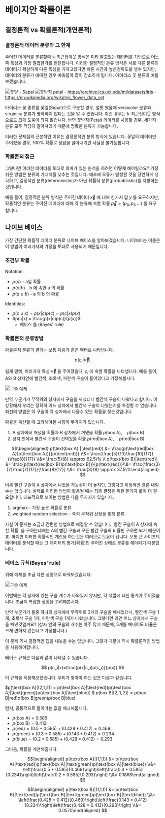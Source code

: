 베이지안 확률이론
=================

결정론적 vs 확률론적(개연론적)
------------------------------

### 결정론적 데이터 분류와 그 한계

주어진 데이터를 분류할때 k-최근접이웃 방식은 미리 알고있는 데이터를 기반으로 어느쪽 특성과 가장 밀접한가를 판단합니다. 이러한 결정적인 분류 방식은 서로 다른 분류의 데이터가 확실하게 다른 특성을 가지고있다면 빠른 시간과 높은정확도를 낼수 있지만, 데이터의 분류가 애매한 경우 예측률이 많이 감소하게 됩니다. 아이리스 꽃 분류의 예를 보겠습니다.

![꽃잎 - Sepal](images/irissepal.png) ![꽃받침 petal](images/irispetal.png) - https://archive.ics.uci.edu/ml/datasets/iris - https://en.wikipedia.org/wiki/Iris_flower_data_set

아이리스 꽃 종류를 꽃잎(Sepal)으로 구분할 경우, 얼핏 봤을때 versicolor 분류와 virginica 분류가 명확하지 않다는 것을 알 수 있습니다. 이런 경우는 k-최근접이웃 방식으로도 크게 도움이 되지 않습니다. 반면 꽃받침(Petal) 데이터를 사용할 경우, 세가지 분류 모두 적당히 떨어져있기 때문에 명확한 분류가 가능합니다.

이러한 문제점의 근본적인 이유는 결정론적인 분류 방식에 있습니다. 꽃잎의 데이터만 주어졌을 경우, 100% 확률로 정답을 알아내기란 사실상 불가능합니다.

### 확률론적 접근

그렇다면 이러한 데이터를 토대로 의미가 있는 분석을 하려면 어떻게 해야될까요? 가장 쉬운 방법은 분류의 기대치를 낮추는 것입니다. 애초에 오류가 발생할 것을 당연하게 생각하고, 결정적인 분류(deterministic)가 아닌 확률적 분류(probabilistic)를 지향하는 것입니다.

예를 들어, 결정적인 분류 방식은 주어진 데이터 $\vec{x}$ 에 대해 한가지 답 $y$ 를 요구하지만, 확률적인 분류는 주어진 데이터에 대해 각 분류에 속할 확률 $\vec{p}=(p_0, p_1, \dots)$ 를 요구합니다.

나이브 베이스
-------------

가장 간단한 확률적 데이터 분류로 나이브 베이스를 알아보겠습니다. 나이브라는 이름은 이 방법이 여러가지의 가정을 토대로 사용되기 때문입니다.

### 조건부 확률

Notation:

-	$p(a)$ - a일 확률
-	$p(a|b)$ - b 에 속한 a 의 확률
-	$p(a \cup b)$ - a 와 b 의 확률

Identities:

-	$p(c \cup x) = p(x|c)p(c) = p(c|x)p(x)$
-	$p(c|x) = \frac{p(x|c)p(c)}{p(x)}$
	-	베이스 룰 (Bayes' rule)

### 확률론적 분류방법

확률론적 분류의 결과는 보통 다음과 같은 벡터로 나타냅니다.

$$ p(c_i|\vec{v}) $$

쉽게 말해, 여러가지 특성 $\vec{v}$ 을 주어졌을때, $c_i$ 에 속할 확률을 나타냅니다. 예를 들어, A와 B 상자안에 빨간색, 초록색, 파란색 구슬이 들어있다고 가정해봅시다.

![구슬 예제](images/abPocket.png)

만약 누군가가 무작위의 상자에서 구슬을 꺼냈더니 빨간색 구슬이 나왔다고 합니다. 이 상황에서 우리는 정확히 어느 상자에서 빨간색 구슬이 나왔는지를 특정할 수 없습니다. 최선의 방법은 이 구슬이 각 상자에서 나올수 있는 확률을 찾는것입니다.

확률을 계산할 때 고려해야될 사항이 두가지가 있습니다.

1.	A 상자에서 꺼냈을 확률과 B 상자에서 꺼냈을 확률 $p(\text{box A}),\quad p(\text{box B})$
2.	상자 안에서 빨간색 구슬이 선택됬을 확률 $p(\text{red|box A}),\quad p(\text{red|box B})$

$$\begin{aligned} p(\text{box A} | \text{red}) &= \frac{p(\text{red|box A})p(\text{box A})}{p(\text{red})} \\&= \frac{\frac{5}{10}\frac{10}{17}}{\frac{8}{17}} \\&= \frac{5}{8} \approx 62.5\% \\ p(\text{box B}|\text{red}) &= \frac{p(\text{red|box B})p(\text{box B})}{p(\text{red})}\\&= \frac{\frac{3}{7}\frac{7}{17}}{\frac{8}{17}} \\&= \frac{3}{8} \approx 37.5\%\end{aligned} $$

비록 빨간 구슬이 A 상자에서 나왔을 가능성이 더 높지만, 그렇다고 확정적인 결론 내릴 수는 없습니다. 실제로 이러한 방법이 활용될 때는 최종 결정을 위한 한가지 룰이 더 필요합니다. 대표적으로 쓰이는 방법은 다음 두가지가 있습니다.

1.	argmax - 가장 높은 확률로 분류
2.	weighted random selection - 즉석 무작위 선정을 통해 분류

사실 이 문제는 조금더 간편한 방법으로 해결할 수 있습니다. '빨간 구슬이 A 상자에 속할 확률' 을 구하는데에는 A의 빨간 구슬과 모든 빨간 구슬의 비율만 구하면 되기 때문이죠. 하지만 이러한 확률적인 계산을 하는것은 여러모로 도움이 됩니다. 보통 큰 사이즈의 데이터를 분석할 때는 그 데이터의 통계(확률)만 주어진 상태로 분류를 해야되기 때문입니다.

### 베이스 규칙(Bayes' rule)

위에 예제를 조금 다른 상황으로 바꿔보겠습니다.

![구슬 예제](images/abPocket_prob.png)

이번에는 각 상자에 있는 구슬 개수가 나와있지 않지만, 각 색깔에 대한 통계가 주어졌습니다. 조금더 복잡한 상황을 고려해봅시다.

만약 누군가가 둘중 하나의 상자에서 무작위로 3개의 구슬을 빼내었더니, 빨간색 구슬 1개, 초록색 구슬 1개, 파란색 구슬 1개가 나왔습니다. 그렇다면 과연 어느 상자에서 구슬을 빼낸것일까요? (상자 안의 구슬의 개수는 아주 많기 때문에, 5개를 빼내어도 비율은 크게 변하지 않는다고 가정합니다.)

이 문제 역시 결정적인 답을 내놓을 수는 없습니다. 그렇기 때문에 역시 확률론적인 방법을 사용해야합니다.

베이스 규칙은 다음과 같이 나타낼 수 있습니다.

$$ p(c_i|x)=\frac{p(x|c_i)p(c_i)}{p(x)} $$

이 규칙을 적용해보겠습니다. 우리가 찾아야 하는 값은 다음과 같습니다.

$p(\text{box A}|(2,1,2)) = p(\text{box A}|\text{red})p(\text{box A}|\text{green})p(\text{box A}|\text{blue}) $ $p(\text{box B}|(2,1,2)) = p(\text{box B}|\text{red})p(\text{box B}|\text{green})p(\text{box B}|\text{blue})$

먼저, 공통적으로 들어가는 값을 체크해둡니다.

-	$p(\text{box A}) = 0.585$
-	$p(\text{box B}) = 0.412$
-	$p(\text{red}) = (0.5*0.585) + (0.428*0.412) = 0.469$
-	$p(\text{green}) = (0.3*0.585) + (0.143*0.412) = 0.234$
-	$p(\text{blue}) = (0.2*0.585) + (0.428*0.412) = 0.293$

그다음, 확률을 계산해줍니다.

$$\begin{aligned} p(\text{box A}|(1,1,1)) &= p(\text{box A}|\text{red})p(\text{box A}|\text{green})p(\text{box A}|\text{blue}) \\&= \left(\frac{0.5 * 0.585}{0.469}\right)\left(\frac{0.3 * 0.585}{0.234}\right)\left(\frac{0.2 * 0.585}{0.293}\right) \\&= 0.1868\end{aligned} $$

$$\begin{aligned} p(\text{box B}|(1,1,1)) &= p(\text{box B}|\text{red})p(\text{box B}|\text{green})p(\text{box B}|\text{blue}) \\&= \left(\frac{0.428 * 0.412}{0.469}\right)\left(\frac{0.143 * 0.412}{0.234}\right)\left(\frac{0.428 * 0.412}{0.293}\right) \\&= 0.0570\end{aligned} $$
